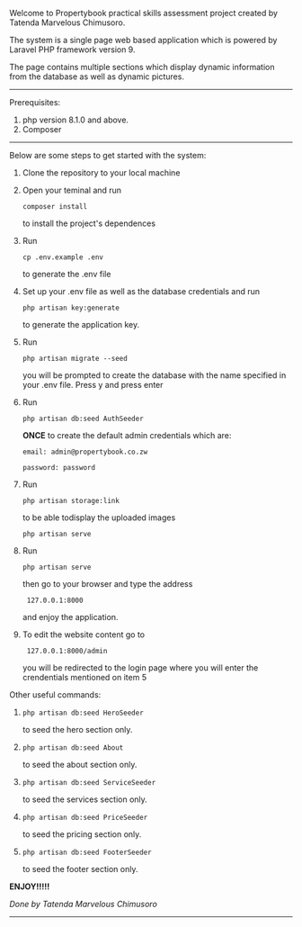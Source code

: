 Welcome to Propertybook practical skills assessment project created by Tatenda Marvelous Chimusoro.

The system is a single page web based application which is powered by Laravel PHP framework version 9.

The page contains multiple sections which display dynamic information from the database as well as dynamic pictures.

---

Prerequisites:

1. php version 8.1.0 and above.
2. Composer

---

Below are some steps to get started with the system:

1. Clone the repository to your local machine
2. Open your teminal and run

   ```
   composer install
   ```

   to install the project's dependences
3. Run

   ```
   cp .env.example .env
   ```

   to generate  the .env file
4. Set up your .env file as well as the database credentials and run

   ```
   php artisan key:generate
   ```

   to generate the application key.
5. Run

   ```
   php artisan migrate --seed
   ```

   you will be prompted to create the database with the name specified in your .env file. Press y and press enter
6. Run

   ```
   php artisan db:seed AuthSeeder
   ```

   **ONCE** to create the default admin credentials which are:

   ```
   email: admin@propertybook.co.zw
   ```

   ```
   password: password
   ```
7. Run

   ```
   php artisan storage:link
   ```

   to be able todisplay the uploaded images

   ```
   php artisan serve
   ```
8. Run

   ```
   php artisan serve
   ```

   then go to your browser and type the address

   ```
    127.0.0.1:8000 
   ```

   and enjoy the application.
9. To edit the website content go to

   ```
    127.0.0.1:8000/admin
   ```

   you will be redirected to the login page where you will enter the crendentials mentioned on item 5

Other useful commands:

1. ```
   php artisan db:seed HeroSeeder
   ```

   to seed the hero section only.
2. ```
   php artisan db:seed About
   ```

   to seed the about section only.
3. ```
   php artisan db:seed ServiceSeeder
   ```

   to seed the services section only.
4. ```
   php artisan db:seed PriceSeeder
   ```

   to seed the pricing section only.
5. ```
   php artisan db:seed FooterSeeder
   ```

   to seed the footer section only.

**ENJOY!!!!!**

*Done by Tatenda Marvelous Chimusoro*

---
